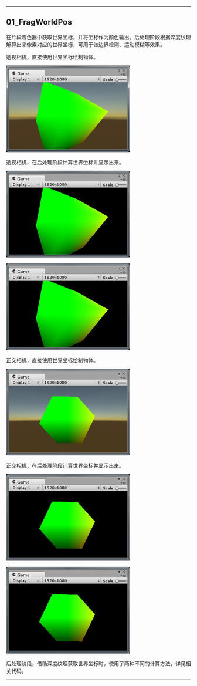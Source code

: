 ***
## 01_FragWorldPos

在片段着色器中获取世界坐标，并将坐标作为颜色输出。后处理阶段根据深度纹理解算出来像素对应的世界坐标，可用于做边界检测、运动模糊等效果。

透视相机，直接使用世界坐标绘制物体。

![perspective_0.png](GALLERY/01_FragWorldPos/perspective_0.png)

透视相机，在后处理阶段计算世界坐标并显示出来。

![perspective_1.png](GALLERY/01_FragWorldPos/perspective_1.png)

![perspective_2.png](GALLERY/01_FragWorldPos/perspective_2.png)

正交相机，直接使用世界坐标绘制物体。

![orthographic_0.png](GALLERY/01_FragWorldPos/orthographic_0.png)

正交相机，在后处理阶段计算世界坐标并显示出来。

![orthographic_1.png](GALLERY/01_FragWorldPos/orthographic_1.png)

![orthographic_2.png](GALLERY/01_FragWorldPos/orthographic_2.png)

后处理阶段，借助深度纹理获取世界坐标时，使用了两种不同的计算方法，详见相关代码。
***
